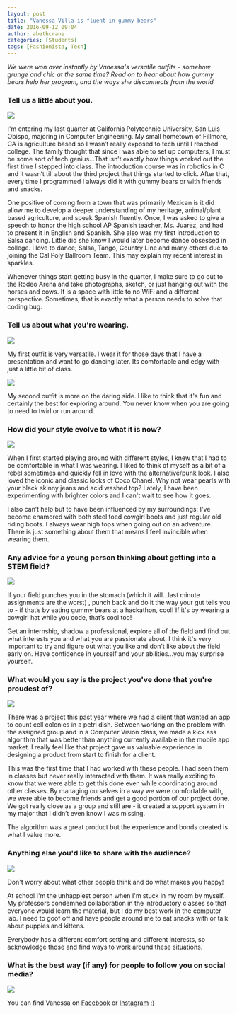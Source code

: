 ```yaml
---
layout: post
title: "Vanessa Villa is fluent in gummy bears"
date: 2016-09-12 09:04
author: abethcrane
categories: [Students]
tags: [Fashionista, Tech]
---
```


*We were won over instantly by Vanessa's versatile outfits - somehow grunge and chic at the same time? Read on to hear about how gummy bears help her program, and the ways she disconnects from the world.*

### Tell us a little about you.

[![](http://www.fibonaccisequinsblog.com/wp-content/uploads/2016/09/IMG_8879-819x1024.jpg)](http://www.fibonaccisequinsblog.com/wp-content/uploads/2016/09/IMG_8879.jpg)

I'm entering my last quarter at California Polytechnic University, San Luis Obispo, majoring in Computer Engineering. My small hometown of Fillmore, CA is agriculture based so I wasn’t really exposed to tech until I reached college. The family thought that since I was able to set up computers, I must be some sort of tech genius...That isn’t exactly how things worked out the first time I stepped into class. The introduction course was in robotics in C and it wasn’t till about the third project that things started to click. After that, every time I programmed I always did it with gummy bears or with friends and snacks.

One positive of coming from a town that was primarily Mexican is it did allow me to develop a deeper understanding of my heritage, animal/plant based agriculture, and speak Spanish fluently. Once, I was asked to give a speech to honor the high school AP Spanish teacher, Ms. Juarez, and had to present it in English and Spanish. She also was my first introduction to Salsa dancing. Little did she know I would later become dance obsessed in college. I love to dance; Salsa, Tango, Country Line and many others due to joining the Cal Poly Ballroom Team. This may explain my recent interest in sparkles.

Whenever things start getting busy in the quarter, I make sure to go out to the Rodeo Arena and take photographs, sketch, or just hanging out with the horses and cows. It is a space with little to no WiFi and a different perspective. Sometimes, that is exactly what a person needs to solve that coding bug.

### Tell us about what you're wearing.

[![](http://www.fibonaccisequinsblog.com/wp-content/uploads/2016/09/IMG_9040-683x1024.jpg)](http://www.fibonaccisequinsblog.com/wp-content/uploads/2016/09/IMG_9040.jpg)

My first outfit is very versatile. I wear it for those days that I have a presentation and want to go dancing later. Its comfortable and edgy with just a little bit of class.

[![](http://www.fibonaccisequinsblog.com/wp-content/uploads/2016/09/IMG_8919-1024x683.jpg)](http://www.fibonaccisequinsblog.com/wp-content/uploads/2016/09/IMG_8919.jpg)

My second outfit is more on the daring side. I like to think that it's fun and certainly the best for exploring around. You never know when you are going to need to twirl or run around.

### How did your style evolve to what it is now?

[![](http://www.fibonaccisequinsblog.com/wp-content/uploads/2016/09/IMG_9095-1024x683.jpg)](http://www.fibonaccisequinsblog.com/wp-content/uploads/2016/09/IMG_9095-1024x683.jpg)

When I first started playing around with different styles, I knew that I had to be comfortable in what I was wearing. I liked to think of myself as a bit of a rebel sometimes and quickly fell in love with the alternative/punk look. I also loved the iconic and classic looks of Coco Chanel. Why not wear pearls with your black skinny jeans and acid washed top? Lately, I have been experimenting with brighter colors and I can't wait to see how it goes.

I also can’t help but to have been influenced by my surroundings; I've become enamored with both steel toed cowgirl boots and just regular old riding boots. I always wear high tops when going out on an adventure. There is just something about them that means I feel invincible when wearing them.

### Any advice for a young person thinking about getting into a STEM field?

[![](http://www.fibonaccisequinsblog.com/wp-content/uploads/2016/09/IMG_9053-683x1024.jpg)](http://www.fibonaccisequinsblog.com/wp-content/uploads/2016/09/IMG_9053.jpg)

If your field punches you in the stomach (which it will…last minute assignments are the worst) , punch back and do it the way your gut tells you to - if that’s by eating gummy bears at a hackathon, cool! If it's by wearing a cowgirl hat while you code, that’s cool too!

Get an internship, shadow a professional, explore all of the field and find out what interests you and what you are passionate about. I think it's very important to try and figure out what you like and don't like about the field early on. Have confidence in yourself and your abilities...you may surprise yourself.

### What would you say is the project you've done that you're proudest of?

[![](http://www.fibonaccisequinsblog.com/wp-content/uploads/2016/09/IMG_9077-1024x683.jpg)](http://www.fibonaccisequinsblog.com/wp-content/uploads/2016/09/IMG_9077.jpg)

There was a project this past year where we had a client that wanted an app to count cell colonies in a petri dish. Between working on the problem with the assigned group and in a Computer Vision class, we made a kick ass algorithm that was better than anything currently available in the mobile app market. I really feel like that project gave us valuable experience in designing a product from start to finish for a client.

This was the first time that I had worked with these people. I had seen them in classes but never really interacted with them. It was really exciting to know that we were able to get this done even while coordinating around other classes. By managing ourselves in a way we were comfortable with, we were able to become friends and get a good portion of our project done. We got really close as a group and still are - it created a support system in my major that I didn’t even know I was missing.

The algorithm was a great product but the experience and bonds created is what I value more.

### Anything else you'd like to share with the audience?

[![](http://www.fibonaccisequinsblog.com/wp-content/uploads/2016/09/IMG_8936-1024x683.jpg)](http://www.fibonaccisequinsblog.com/wp-content/uploads/2016/09/IMG_8936-1024x683.jpg)

Don't worry about what other people think and do what makes you happy!

At school I'm the unhappiest person when I'm stuck in my room by myself. My professors condemned collaboration in the introductory classes so that everyone would learn the material, but I do my best work in the computer lab. I need to goof off and have people around me to eat snacks with or talk about puppies and kittens.

Everybody has a different comfort setting and different interests, so acknowledge those and find ways to work around these situations.

### What is the best way (if any) for people to follow you on social media?

[![](http://www.fibonaccisequinsblog.com/wp-content/uploads/2016/09/IMG_8891-683x1024.jpg)](http://www.fibonaccisequinsblog.com/wp-content/uploads/2016/09/IMG_8891.jpg)

You can find Vanessa on [Facebook](https://www.facebook.com/vanesvilla) or [Instagram](https://www.instagram.com/vanessa_villa239/) :)

 
